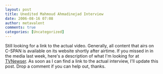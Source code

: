 ```yaml
---
layout: post
title: Unedited Mahmoud Ahmadinejad Interview
date: 2006-08-16 07:08
author: metavalent
comments: true
categories: [Uncategorized]
---
```

Still looking for a link to the actual video.  Generally, all content that airs on C-SPAN is available on its website shortly after airtime.  If you missed in in the media last week, here's a description of what I'm looking for at <a href="http://www.mediabistro.com/tvnewser/cbs/acting_on_request_of_iranian_prez_cspan_to_air_unedited_60_minutes_interview_41872.asp">TVNewser</a>.  As soon as I can find a link to the actual interview, I'll update this post.  Drop a comment if you can help out, thanks.
